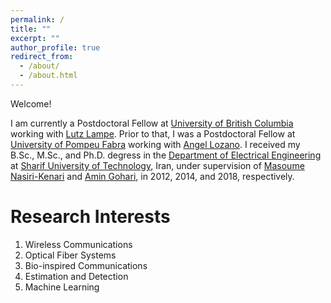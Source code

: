 ```yaml
---
permalink: /
title: ""
excerpt: ""
author_profile: true
redirect_from: 
  - /about/
  - /about.html
---  
```

Welcome!

I am currently a Postdoctoral Fellow at [University of British Columbia](https://https://www.ubc.ca/) working with [Lutz Lampe](https://people.ece.ubc.ca/lampe/). Prior to that, I was a Postdoctoral Fellow at [University of Pompeu Fabra](https://www.upf.edu/en/) working with [Angel Lozano](https://www.upf.edu/web/angel-lozano). I received my B.Sc., M.Sc., and Ph.D. degress in the [Department of Electrical Engineering](https://www.ee.sharif.edu/en/) at [Sharif University of Technology](https://www.ee.sharif.edu/en/), Iran, under supervision of [Masoume Nasiri-Kenari](http://ee.sharif.ir/~mnasiri/) and [Amin Gohari](http://sharif.edu/~aminzadeh/), in 2012, 2014, and 2018, respectively. 


Research Interests
======
1. Wireless Communications
2. Optical Fiber Systems
3. Bio-inspired Communications
4. Estimation and Detection
5. Machine Learning

